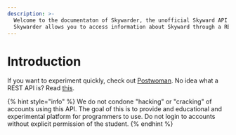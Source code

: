 ```yaml
---
description: >-
  Welcome to the documentaton of Skywarder, the unofficial Skyward API!
  Skywarder allows you to access information about Skyward through a REST API.
---
```


# Introduction

If you want to experiment quickly, check out [Postwoman](https://postwoman.io/?method=GET&url=https://api.skywarder.cf/&path=/v1/report?username=&password=&auth=Bearer%20Token&params=%5B%7B%22key%22:%22username%22,%22value%22:%22%22%7D,%7B%22key%22:%22password%22,%22value%22:%22%22%7D%5D&rawParams=%7B%7D). No idea what a REST API is? Read [this](https://www.smashingmagazine.com/2018/01/understanding-using-rest-api/).

{% hint style="info" %}
We do not condone "hacking" or "cracking" of accounts using this API. The goal of this is to provide and educational and experimental platform for programmers to use. Do not login to accounts without explicit permission of the student.
{% endhint %}

